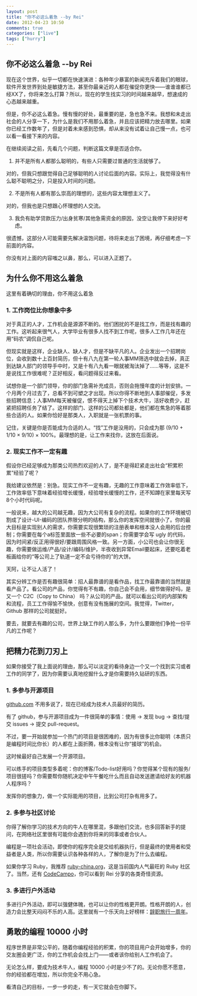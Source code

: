 ```yaml
---
layout: post
title: "你不必这么着急 --by Rei"
date: 2012-04-23 10:50
comments: true
categories: ["live"]
tags: ["hurry"]
---
```

## 你不必这么着急 --by Rei
现在这个世界，似乎一切都在快速演进：各种年少暴富的新闻充斥着我们的眼球，软件开发世界到处是敏捷方法，甚至你最亲近的人都在催促你更快——谁谁谁都已经XX了，你将来怎么打算？所以，现在的学生找实习的时间越来越早，想速成的心态越来越重。

但是，你不必这么着急。慢有慢的好处，最重要的是，急也急不来。我想和未走出社会的人分享一下，为什么是我们不用那么着急，并且应该把精力放去哪里。如果你已经工作数年了，但是对着未来感到恐惧，却从来没有试着让自己慢一点，也可以看一看接下来的内容。

在继续阅读之前，先看几个问题，判断这篇文章是否适合你。

1. 并不是所有人都那么聪明的，有些人只需要过普通的生活就够了。

对的，但我只想跟觉得自己足够聪明的人讨论后面的内容。实际上，我觉得没有什么聪不聪明之分，只是投入时间的问题。

2. 不是所有人都有那么崇高的理想的，这些内容太理想主义了。

对的，但我也是只想跟心怀理想的人交流。

3. 我负有助学贷款压力/出身贫寒/其他急需资金的原因，没空让我停下来好好考虑。

很遗憾，这部分人可能需要先解决温饱问题，待将来走出了困境，再仔细考虑一下前面的内容。

你没有对上面的内容嗤之以鼻，那么，可以进入正题了。
<h2>为什么你不用这么着急</h2>
这里有着确切的理由，你不用这么着急
<h3>1. 工作岗位比你想象中多</h3>
对于真正的人才，工作机会是源源不断的。他们困扰的不是找工作，而是找有趣的工作。这听起来很气人，大学毕业有很多人找不到工作呢，很多人工作几年还在用“码农”调侃自己呢。

但现实就是这样，企业缺人、缺人才，但是不缺平凡的人。企业发出一个招聘岗位，会收到数十上百封简历，但十有八九在第一轮人事MM筛选中就会去掉，真正到达缺人部门的领导手中时，又是十有八九看一眼就被淘汰掉了……等等，这是不是说找工作很难呢？正好相反，看问题得反过来看。

试想你是一个部门领导，你的部门急需补充成员，否则会拖慢年度的计划安排。一个月两个月过去了，总看不到可塑之才出现。所以你得不断地到人事部催促，多发些招聘信息；人事MM每天被催促，恨不得天上掉下个技术大牛，活好收费少，赶紧把招聘任务了结了。这样的部门、这样的公司都处都是，他们都在焦急的等着那些合适的人。如果你恰好是那类人，入职就是一张机票的事。

记住，关键是你是否能成为合适的人。“找”工作是没用的，只会成为那 (9/10 + 1/10 × 9/10) × 100%。最理想的是，让工作来找你，这放在后面说。
<h3>2. 现实工作不一定有趣</h3>
假设你已经足够成为那类公司热烈欢迎的人了，是不是得赶紧走出社会“积累积累”经验了呢？

我给建议依然是：别急。现实工作不一定有趣，无趣的工作意味着工作效率低下，工作效率低下意味着经验增长缓慢，经验增长缓慢的工作，还不知蹲在家里每天写8个小时代码呢。

一般说来，越大的公司越无趣，因为大公司有复杂的流程。如果你的工作环境被切割成了设计-UI-编码的团队界限分明的结构，那么你的发挥空间就很小了。你的最大目标是实现别人的需求，你需要实现很繁琐的注册表单和根本没人会用的后台控制；你需要在每个a标签里面放一些不必要的span；你需要学会写 ugly 的代码，因为时间紧/反正用得很好/要跟周围风格一致。另一方面，小公司也会让你很无趣，你需要做运维/产品/设计/编码/维护，半夜收到异常Email要起床，还要吃着老板画给你的“等公司上了轨道一定不会亏待你的”的大饼。

天阿，让不让人活了！

其实分辨工作是否有趣很简单：招人最靠谱的是看作品，找工作最靠谱的当然就是看产品了。看公司的产品，你觉得有不有趣，你自己会不会用，细节做得好吗，是又一个 C2C（Copy to China） 吗？从公司的产品，就可以看出公司的内部架构和流程，员工工作得愉不愉快，创意有没有施展的空间。我觉得，Twitter，Github 那样的公司就挺好。

要去，就要去有趣的公司，世界上缺工作的人那么多，为什么要跟他们争抢一份平凡的工作呢？
<h2>把精力花到刀刃上</h2>
如果你接受了我上面说的理由，那么可以淡定的看待身边一个又一个找到实习或者工作的同学了，因为你需要认真地挖掘什么才是你需要持久钻研的东西。
<h3>1. 多参与开源项目</h3>
<a href="http://github.com/">github.com</a> 不用多说了，现在已经成为技术人员最好的简历。

有了 github，参与开源项目成为一件很简单的事情：使用 -&gt; 发现 bug -&gt; 查找/提交 issues -&gt; 提交 pull-request。

不过，要一开始就参加一个热门的项目是很困难的，因为有很多比你聪明（本质只是编程时间比你长）的人都在上面折腾，根本没有让你“接球”的机会。

这时候最好自己发展一个开源项目。

可以练手的项目类型多着呢：你的博客/Todo-list好用吗？你觉得某个现有的服务/项目很搓吗？你需要帮你随机决定中午午餐吃什么而且自动发送邀请给好友的机器人程序吗？

发挥你的想象力，做一个实际能用的项目，比到公司打杂有用多了。
<h3>2. 多参与社区讨论</h3>
你得了解你学习的技术方向的牛人在哪里混，多跟他们交流，也多回答新手的提问，在网络社区里很有可能你会遇到你将来的同事或者合伙人。

编程是一项社会活动，即使你的程序完全是交给机器执行，但是最终的使用者和受益者是人类，所以你需要认识各种各样的人，了解你是为了什么去编程。

如果你学习 Ruby，我推荐 <a href="http://ruby-china.org/">ruby-china.org</a>，这是当前国内人气最旺的 Ruby 社区了。当然，还有 <a href="http://codecampo.com/">CodeCampo</a>，你可以看到 Rei 分享的各类奇怪资源。
<h3>3. 多进行户外活动</h3>
多进行户外活动，即可以强健体魄，也可以让你的性格更开朗。性格开朗的人，创造力会比整天闷闷不乐的人高。这里就有一个乐天向上好榜样：<a href="http://imtx.me/archives/1713.html">辞职旅行一周年</a>。
<h2>勇敢的编程 10000 小时</h2>
程序世界是非常公平的，随着你编程经验的积累，你的项目用户会开始增多，你的交友圈会更广泛，你的工作机会会找上门——或者该你给别人工作机会了。

无论怎么样，要成为技术牛人，编程 10000 小时是少不了的。无论你愿不愿意，你的经验都在增加，所以你完全不用心急。

看清自己的目标，一步一步的走，有一天它就会在你脚下。
